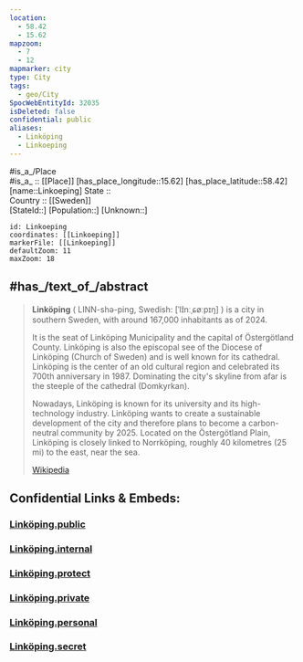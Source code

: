 ```yaml
---
location:
  - 58.42
  - 15.62
mapzoom:
  - 7
  - 12
mapmarker: city
type: City
tags:
  - geo/City
SpocWebEntityId: 32035
isDeleted: false
confidential: public
aliases:
  - Linköping
  - Linkoeping
---
```



#is_a_/Place  
#is_a_ :: [[Place]] 
[has_place_longitude::15.62] 
[has_place_latitude::58.42] 
[name::Linkoeping] 
State ::  
Country :: [[Sweden]]  
[StateId::] 
[Population::] 
[Unknown::] 


```leaflet
id: Linkoeping
coordinates: [[Linkoeping]] 
markerFile: [[Linkoeping]] 
defaultZoom: 11 
maxZoom: 18
```

## #has_/text_of_/abstract 


> **Linköping** (  LINN-shə-ping, Swedish: [ˈlɪ̂nːˌɕøːpɪŋ] ) is a city in southern Sweden, 
> with around 167,000 inhabitants as of 2024. 
> 
> It is the seat of Linköping Municipality and the capital of Östergötland County. 
> Linköping is also the episcopal see of the Diocese of Linköping (Church of Sweden) 
> and is well known for its cathedral. 
> Linköping is the center of an old cultural region 
> and celebrated its 700th anniversary in 1987. 
> Dominating the city's skyline from afar is the steeple of the cathedral (Domkyrkan).
>
> Nowadays, Linköping is known for its university and its high-technology industry. 
> Linköping wants to create a sustainable development of the city 
> and therefore plans to become a carbon-neutral community by 2025. 
> Located on the Östergötland Plain, Linköping is closely linked to Norrköping, 
> roughly 40 kilometres (25 mi) to the east, near the sea.
>
> [Wikipedia](https://en.wikipedia.org/wiki/Link%C3%B6ping) 


## Confidential Links & Embeds: 

### [Linköping.public](/_public/\Earth\Continent\Europe\Europe~North\Sweden\Provinces~Sweden\Östergötland\counties~Östergötland\Linköping,CountyLinköping.public.md) 

### [Linköping.internal](/_internal/\Earth\Continent\Europe\Europe~North\Sweden\Provinces~Sweden\Östergötland\counties~Östergötland\Linköping,CountyLinköping.internal.md) 

### [Linköping.protect](/_protect/\Earth\Continent\Europe\Europe~North\Sweden\Provinces~Sweden\Östergötland\counties~Östergötland\Linköping,CountyLinköping.protect.md) 

### [Linköping.private](/_private/\Earth\Continent\Europe\Europe~North\Sweden\Provinces~Sweden\Östergötland\counties~Östergötland\Linköping,CountyLinköping.private.md) 

### [Linköping.personal](/_personal/\Earth\Continent\Europe\Europe~North\Sweden\Provinces~Sweden\Östergötland\counties~Östergötland\Linköping,CountyLinköping.personal.md) 

### [Linköping.secret](/_secret/\Earth\Continent\Europe\Europe~North\Sweden\Provinces~Sweden\Östergötland\counties~Östergötland\Linköping,CountyLinköping.secret.md)

